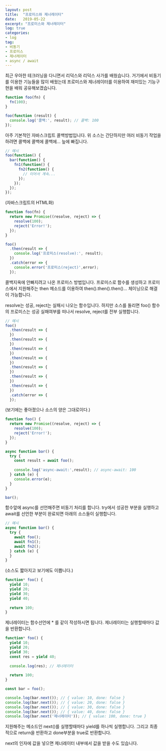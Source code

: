 ```yaml
---
layout: post
title:  "프로미스와 제너레이터"
date:   2019-05-22
excerpt: "프로미스와 제너레이터"
log: true
categories:
- log
tag:
- 비동기
- 프로미스
- 제너레이터
- async / await
---
```


최근 우아한 테크러닝을 다니면서 리덕스와 리덕스 사가를 배웠습니다. 거기에서 비동기를 이용한 기능들을 많이 배웠는데 프로미스와 제너레이터를 이용하여 재미있는 기능구현을 배워 공유해보겠습니다.

```javascript
function foo(fn) {
  fn(100);
}

foo(function (result) {
  console.log('콜백:', result); // 콜백: 100
});
```

아주 기본적인 자바스크립트 콜백방법입니다. 위 소스는 간단하지만 여러 비동기 작업을 하려면 콜백에 콜백에 콜백에... 늪에 빠집니다.

```javascript
// 예시
foo(function() {
  bar(function() {
    fn1(function() {
      fn2(function() {
        // 이어서 계속...
      });
    });
  });
});
```

(자바스크립트의 HTML화)

```javascript
function foo(fn) {
  return new Promise((resolve, reject) => {
    resolve(100);
    reject('Error!');
  });
}

foo()
  .then(result => {
    console.log('프로미스(resolve):', result);
  })
  .catch(error => {
    console.error('프로미스(reject)',error);
  });
```

콜백지옥에 안빠지려고 나온 프로미스 방법입니다. 프로미스로 함수를 생성하고 프로미스에서 지원해주는 then 메소드를 이용하여 then().then().then()... 체이닝으로 해결이 가능합니다.

resolve는 성공, reject는 실패시 나오는 함수입니다. 하지만 소스를 돌리면 foo() 함수의 프로미스는 성공 실패여부를 떠나서 resolve, reject를 전부 실행합니다. 

```javascript
// 예시
foo()
  .then(result => {
  })
  .then(result => {
  })
  .then(result => {
  })
  .then(result => {
  })
  .then(result => {
  })
  .then(result => {
  })
  .then(result => {
  })
  .catch(error => {
  });
```

(보기에는 좋아졌으나 소스의 양은 그대로이다.)

```javascript
function foo() {
  return new Promise((resolve, reject) => {
    resolve(100);
    reject('Error!');
  });
}

async function bar() {
  try {
    const result = await foo();
    
    console.log('async-await:',result); // async-await: 100 
  } catch (e) {
    console.error(e);
  }
}

bar();
```

함수앞에 async를 선언해주면 비동기 처리를 합니다. try에서 성공한 부분을 실행하고 await를 선언한 부분이 완료되면 아래의 소스들이 실행합니다.

```javascript
// 예시
async function bar() {
  try {
    await foo();
    await fn1();
    await fn2(); 
  } catch (e) {
  }
}
```

(소스도 짧아지고 보기에도 이쁩니다.)

```javascript
function* foo() {
  yield 10;
  yield 20;
  yield 30;
  yield 40;
  
  return 100;
}
```

제너레이터는 함수선언에 * 를 같이 작성하시면 됩니다. 제너레이터는 실행할때마다 값을 반환합니다.  

```javascript
function* foo() {
  yield 10;
  yield 20;
  yield 30;
  const res = yield 40;
  
  console.log(res); // 제너레이터
  
  return 100;
}

const bar = foo();

console.log(bar.next()); // { value: 10, done: false }
console.log(bar.next()); // { value: 20, done: false }
console.log(bar.next()); // { value: 30, done: false }
console.log(bar.next()); // { value: 40, done: false }
console.log(bar.next('제너레이터')); // { value: 100, done: true }
```

지원해주는 메소드인 next()를 실행할때마다 yield를 하나씩 실행합니다. 그리고 최종적으로 return을 반환하고 done부분을 true로 반환합니다.

next의 인자에 값을 넣으면 제너레이터 내부에서 값을 받을 수도 있습니다.
